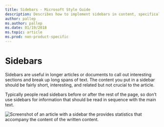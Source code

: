 ```yaml
---
title: Sidebars - Microsoft Style Guide
description: Describes how to implement sidebars in content, specifically with longer articles or documents and provides an example of a sidebar.
author: pallep
ms.author: pallep
ms.date: 01/19/2018
ms.topic: article
ms.prod: non-product-specific
---
```


# Sidebars

Sidebars are
useful in longer articles or documents to call out interesting
sections and break up long spans of text. The content you put in a
sidebar should be fairly short, interesting, and related but not
crucial to the article. 

Typically
people read sidebars before or after the rest of the page, so don’t use
sidebars for information that should be read in sequence with the
main text.

![Screenshot of an article with a sidebar the provides statistics that accompany the content of the written content.](media/sidebars/1416770987.png)
